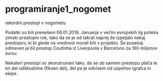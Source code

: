 # programiranje1_nogomet
rekordni prestopi v nogometu

Podatki so bili prenešeni 06.01.2018. Januarja v večini evropskih lig poteka zimski preatopni rok, tako da se je od takrat naprej že izpeljalo nekaj prestopov, ki bi glede na vrednost morali biti v projektu. Še posebaj odmeven je bil prestop Coutinha iz Liverpoola v Barcelono za 160 miljonov evrov. 

Nekateri prestopi so skonstruirani tako, da se ob samem prestopu plača le en del odškodnine (fiksen del), del pa je odvisem od uspehov igralca in ekipe. 
